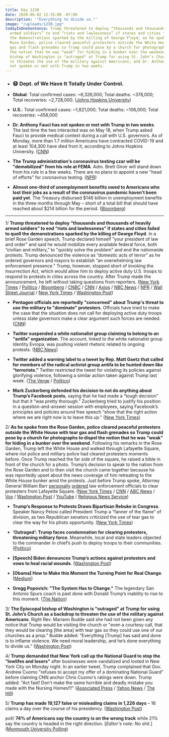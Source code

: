 ```yaml
---
title: Day 1230
date: 2020-06-02 12:35:00 -07:00
description: '"Everything to divide us."'
image: "/uploads/1230.jpg"
todayInOneSentence: Trump threatened to deploy “thousands and thousands of heavily
  armed soldiers” to end “riots and lawlessness” if states and cities failed to quell
  the demonstrations sparked by the killing of George Floyd; as he spoke from the
  Rose Garden, police cleared peaceful protesters outside the White House with tear
  gas and flash grenades so Trump could pose by a church for photographs to dispel
  the notion that he was “weak” for hiding in a bunker over the weekend; the Episcopal
  bishop of Washington is "outraged" at Trump for using St. John’s Church as a backdrop
  to threaten the use of the military against Americans; and Dr. Anthony Fauci has
  not spoken or met with Trump in two weeks.
---
```


* ### 😷 Dept. of We Have It Totally Under Control.

* **Global**: Total confirmed cases: \~6,326,000; Total deaths: \~378,000; Total recoveries: \~2,728,000. ([Johns Hopkins University](https://coronavirus.jhu.edu/map.html))

* **U.S.**: Total confirmed cases: \~1,821,000; Total deaths: \~106,000; Total recoveries: \~458,000

* **Dr. Anthony Fauci has not spoken or met with Trump in two weeks**. The last time the two interacted was on May 18, when Trump asked Fauci to provide medical context during a call with U.S. governors. As of Monday, more than 1.7 million Americans have contracted COVID-19 and at least 104,300 have died from it, according to Johns Hopkins University. ([CNN](https://www.cnn.com/2020/06/01/politics/fauci-trump-two-weeks/index.html))

* **The Trump administration's coronavirus testing czar will be "demobilized" from his role at FEMA**. Adm. Brett Giroir will stand down from his role in a few weeks. There are no plans to appoint a new "head of efforts" for coronavirus testing. ([NPR](https://www.npr.org/sections/coronavirus-live-updates/2020/06/01/867431135/white-house-coronavirus-testing-czar-to-stand-down))

* **Almost one-third of unemployment benefits owed to Americans who lost their jobs as a result of the coronavirus pandemic haven’t been paid yet**. The Treasury disbursed $146 billion in unemployment benefits in the three months through May – short of a total bill that should have reached about $214 billion for the period. ([Bloomberg](https://www.bloomberg.com/news/articles/2020-06-02/one-third-of-america-s-record-unemployment-payout-hasn-t-arrived?sref=MIBMEEoj))

---

1/ **Trump threatened to deploy “thousands and thousands of heavily armed soldiers” to end “riots and lawlessness” if states and cities failed to quell the demonstrations sparked by the killing of George Floyd**. In a brief Rose Garden speech, Trump declared himself “your president of law and order" and said he would mobilize every available federal force, both “civilian and military,” to "quickly solve the problem" and end the nationwide protests. Trump denounced the violence as “domestic acts of terror” as he ordered governors and mayors to establish “an overwhelming law enforcement presence." Trump, however, stopped short of invoking the Insurrection Act, which would allow him to deploy active duty U.S. troops to respond to protests in cities across the country. After Trump made the announcement, he left without taking questions from reporters.  ([New York Times](https://www.nytimes.com/2020/06/01/us/politics/trump-governors.html) /  [Politico](https://www.politico.com/news/2020/06/01/trump-slams-governors-as-weak-crackdown-on-protests-294023) / [Bloomberg](https://www.bloomberg.com/news/articles/2020-06-01/trump-to-speak-at-white-house-amid-violent-nationwide-protests?srnd=premium&sref=MIBMEEoj) / [CNBC](https://www.cnbc.com/2020/06/01/trump-threatens-to-deploy-military-as-george-floyd-protests-continue-to-shake-the-us.html) / [CNN](https://www.cnn.com/2020/06/01/politics/donald-trump-national-address-race/index.html) / [Axios](https://www.axios.com/donald-trump-law-order-white-house-walk-a2d5ecb8-442c-4ab8-b845-b293ffad6710.html) / [NBC News](https://www.nbcnews.com/politics/politics-news/trump-considering-move-invoke-insurrection-act-n1221326) / [NPR](https://www.npr.org/2020/06/02/867565338/governors-push-back-on-trumps-threat-to-deploy-federal-troops-to-quell-unrest) / [Wall Street Journal](https://www.wsj.com/articles/minneapolis-unrest-subsides-as-cities-rage-over-death-of-george-floyd-11591018710?mod=breakingnews) / [New York Times](https://www.nytimes.com/2020/06/01/us/floyd-protests-live.html) / [Washington Post](https://www.washingtonpost.com/local/washington-dc-protest-white-house-george-floyd/2020/06/01/6b193d1c-a3c9-11ea-bb20-ebf0921f3bbd_story.html))

* **Pentagon officials are reportedly "concerned" about Trump's threat to use the military to "dominate" protesters**. Officials have tried to make the case that the situation does not call for deploying active duty troops unless state governors make a clear argument such forces are needed.([CNN](https://edition.cnn.com/2020/06/01/politics/troops-deploying-washington-dc/))

* **Twitter suspended a white nationalist group claiming to belong to an “antifa” organization**. The account, linked to the white nationalist group Identity Evropa, was pushing violent rhetoric related to ongoing protests. ([NBC News](https://www.nbcnews.com/tech/security/twitter-takes-down-washington-protest-disinformation-bot-behavior-n1221456))

* **Twitter added a warning label to a tweet by Rep. Matt Gaetz that called for members of the radical activist group antifa to be hunted down like “terrorists.”** Twitter restricted the tweet for violating its policies against glorifying violence, following a similar action taken against Trump last week. ([The Verge](https://www.theverge.com/2020/6/1/21277537/twitter-matt-gaetz-glorifying-violence-antifa-tweet-donald-trump) / [Politico](https://www.politico.com/news/2020/06/01/twitter-gaetz-antifa-violence-295116))

* **Mark Zuckerberg defended his decision to not do anything about Trump’s Facebook posts**, saying that he had made a “tough decision” but that it “was pretty thorough.” Zuckerberg tried to justify his position in a question-and-answer session with employees, saying Facebook’s principles and policies around free speech “show that the right action where we are right now is to leave this up." ([New York Times](https://www.nytimes.com/2020/06/02/technology/zuckerberg-defends-facebook-trump-posts.html))

2/ **As he spoke from the Rose Garden, police cleared peaceful protesters outside the White House with tear gas and flash grenades so Trump could pose by a church for photographs to dispel the notion that he was “weak” for hiding in a bunker over the weekend**. Following his remarks in the Rose Garden, Trump left the White House and walked through Lafayette Square, where riot police and military police had cleared protesters moments before. Once Trump reached the far side of the square, he raised a bible in front of the church for a photo. Trump’s decision to speak to the nation from the Rose Garden and to then visit the church came together because he was reportedly upset about the news coverage of him retreating to the White House bunker amid the protests. Just before Trump spoke, Attorney General William Barr [personally](https://www.washingtonpost.com/politics/barr-personally-ordered-removal-of-protesters-near-white-house-leading-to-use-of-force-against-largely-peaceful-crowd/2020/06/02/0ca2417c-a4d5-11ea-b473-04905b1af82b_story.html) [ordered](https://www.cnn.com/2020/06/02/politics/barr-protests-white-house/index.html) law enforcement officials to clear protesters from Lafayette Square. ([New York Times](https://www.nytimes.com/2020/06/01/us/politics/trump-st-johns-church-bible.html) / [CNN](https://www.cnn.com/2020/06/01/politics/cnntv-bishop-trump-photo-op/index.html) / [ABC News](https://abcnews.go.com/Politics/national-guard-troops-deployed-white-house-trump-calls/story?id=71004151) / [Vox](https://www.vox.com/2020/6/1/21277610/monday-lafayette-square-tear-gas) / [Washington Post](https://www.washingtonpost.com/politics/inside-the-push-to-tear-gas-protesters-ahead-of-a-trump-photo-op/2020/06/01/4b0f7b50-a46c-11ea-bb20-ebf0921f3bbd_story.html) / [YouTube](https://www.youtube.com/watch?v=zQCHvK_pB7U) / [Religious News Service](https://religionnews.com/2020/06/02/ahead-of-trump-bible-photo-op-police-forcibly-expel-priest-from-st-johns-church-near-white-house/))

* **Trump’s Response to Protests Draws Bipartisan Rebuke in Congress**. Speaker Nancy Pelosi called President Trump a “fanner of the flame” of division, as two Republican senators criticized the use of tear gas to clear the way for his photo opportunity. ([New York Times](https://www.nytimes.com/2020/06/02/us/politics/trump-congress-protesters-tear-gas.html?action=click&module=Top%20Stories&pgtype=Homepage))

* **‘Outraged’: Trump faces condemnation for clearing protesters, threatening military force**. Meanwhile, local and state leaders objected to the commander in chief’s push to deploy troops to their communities. ([Politico](https://www.politico.com/news/2020/06/02/trump-protests-military-force-296368))

* **\[Speech\] Biden denounces Trump’s actions against protesters and vows to heal racial wounds**. ([Washington Post](https://www.washingtonpost.com/politics/biden-in-speech-to-the-nation-plans-to-denounce-president-trumps-actions-against-protesters-and-vow-to-heal-racial-wounds/2020/06/02/5b86af6e-a4ce-11ea-b619-3f9133bbb482_story.html))

* **\[Obama\] How to Make this Moment the Turning Point for Real Change**. ([Medium](https://medium.com/@BarackObama/how-to-make-this-moment-the-turning-point-for-real-change-9fa209806067))

* **Gregg Popovich: "The System Has to Change."** The legendary San Antonio Spurs coach is past done with Donald Trump’s inability to rise to this moment. ([The Nation](https://www.thenation.com/article/society/gregg-popovich-george-floyd-protests/))

3/ **The Episcopal bishop of Washington is "outraged" at Trump for using St. John’s Church as a backdrop to threaten the use of the military against Americans**. Right Rev. Mariann Budde said she had not been given any notice that Trump would be visiting the church or "even a courtesy call, that they would be clearing \[the area\] with tear gas so they could use one of our churches as a prop." Budde added: “Everything \[Trump\] has said and done is to inflame violence. We need moral leadership, and he’s done everything to divide us.” ([Washington Post](https://www.washingtonpost.com/religion/bishop-budde-trump-church/2020/06/01/20ca70f8-a466-11ea-b619-3f9133bbb482_story.html))

4/ **Trump demanded that New York call up the National Guard to stop the “lowlifes and losers"** after businesses were vandalized and looted in New York City on Monday night. In an earlier tweet, Trump complained that Gov. Andrew Cuomo "refuses to accept my offer of a dominating National Guard" before claiming CNN anchor Chris Cuomo's ratings were down. Trump added: "Act fast! Don’t make the same horrible and deadly mistake you made with the Nursing Homes!!!" ([Associated Press](https://apnews.com/697d654ea64f3370f373aacfca2da950) / [Yahoo News](https://news.yahoo.com/trump-tells-nyc-to-activate-national-guard-the-lowlifes-and-losers-are-ripping-you-apart-164440983.html) / [The Hill](https://thehill.com/homenews/administration/500661-trump-urges-nyc-to-activate-national-guard-in-response-to-unrest))

5/ **Trump has made 19,127 false or misleading claims in 1,226 days** – 16 claims a day over the course of his presidency. ([Washington Post](https://www.washingtonpost.com/politics/2020/06/01/president-trump-made-19127-false-or-misleading-claims-1226-days/))

poll/ **74% of Americans say the country is on the wrong track** while 21% say the country is headed in the right direction. \[*Editor's note: No shit.*\] ([Monmouth University Polling](https://www.monmouth.edu/polling-institute/reports/monmouthpoll_us_060220/))